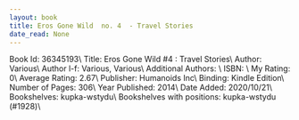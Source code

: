 ```yaml
---
layout: book
title: Eros Gone Wild  no. 4  - Travel Stories
date_read: None
---
```


Book Id: 36345193\ 
Title: Eros Gone Wild #4 : Travel Stories\ 
Author: Various\ 
Author l-f: Various, Various\ 
Additional Authors: \ 
ISBN: \ 
My Rating: 0\ 
Average Rating: 2.67\ 
Publisher: Humanoids Inc\ 
Binding: Kindle Edition\ 
Number of Pages: 306\ 
Year Published: 2014\ 
Date Added: 2020/10/21\ 
Bookshelves: kupka-wstydu\ 
Bookshelves with positions: kupka-wstydu (#1928)\ 

